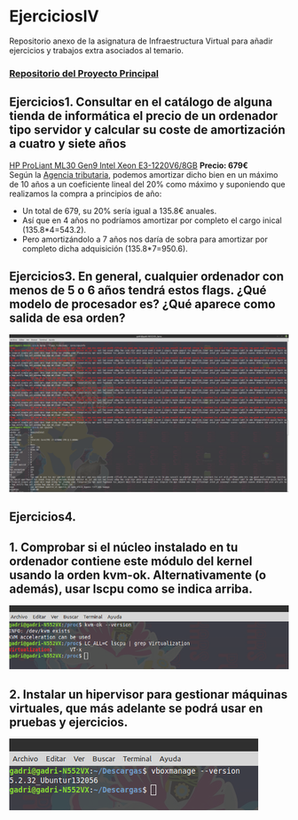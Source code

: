 # EjerciciosIV

Repositorio anexo de la asignatura de Infraestructura Virtual para añadir ejercicios y trabajos extra asociados al temario.

### [Repositorio del Proyecto Principal](https://github.com/Gadri8/ProyectoIV) ###

## Ejercicios1. Consultar en el catálogo de alguna tienda de informática el precio de un ordenador tipo servidor y calcular su coste de amortización a cuatro y siete años

[HP ProLiant ML30 Gen9 Intel Xeon E3-1220V6/8GB](https://www.pccomponentes.com/hp-proliant-ml30-gen9-intel-xeon-e3-1220v6-8gb?gclid=EAIaIQobChMIyeTA7pn05AIVFJ7VCh3Q_w1REAYYAyABEgKz-vD_BwE) **Precio: 679€**  
Según la [Agencia tributaria](https://www.agenciatributaria.es/AEAT.internet/Inicio/_Segmentos_/Empresas_y_profesionales/Empresas/Impuesto_sobre_Sociedades/Periodos_impositivos_a_partir_de_1_1_2015/Base_imponible/Amortizacion/Tabla_de_coeficientes_de_amortizacion_lineal_.shtml), podemos amortizar dicho bien en un máximo de 10 años a un coeficiente lineal del 20% como máximo y suponiendo que realizamos la compra a principios de año:

- Un total de 679, su 20% sería igual a 135.8€ anuales.
- Así que en 4 años no podríamos amortizar por completo el cargo inical (135.8*4=543.2).
- Pero amortizándolo a 7 años nos daría de sobra para amortizar por completo dicha adquisición (135.8*7=950.6).
  
## Ejercicios3. En general, cualquier ordenador con menos de 5 o 6 años tendrá estos flags. ¿Qué modelo de procesador es? ¿Qué aparece como salida de esa orden? ##  
![Cpuinfo y flags de funcionalidad de virtualización](imagenes/cpuinfo.png)

## Ejercicios4. ##  
## 1. Comprobar si el núcleo instalado en tu ordenador contiene este módulo del kernel usando la orden kvm-ok. Alternativamente (o además), usar lscpu como se indica arriba. ##
![kvm-ok](imagenes/kvm-ok.png)  
## 2. Instalar un hipervisor para gestionar máquinas virtuales, que más adelante se podrá usar en pruebas y ejercicios. ##
![vbox version](imagenes/vbox.png)
